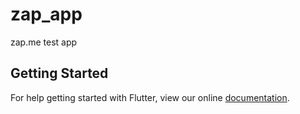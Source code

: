 # zap_app

zap.me test app

## Getting Started

For help getting started with Flutter, view our online
[documentation](https://flutter.io/).
